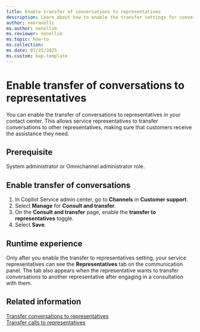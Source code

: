 ```yaml
---
title: Enable transfer of conversations to representatives
description: Learn about how to enable the transfer settings for conversations.
author: neeranelli
ms.author: nenellim
ms.reviewer: nenellim
ms.topic: how-to 
ms.collection:
ms.date: 07/25/2025
ms.custom: bap-template
---
```


# Enable transfer of conversations to representatives

You can enable the transfer of conversations to representatives in your contact center. This allows service representatives to transfer conversations to other representatives, making sure that customers receive the assistance they need.

## Prerequisite

System administrator or Omnichannel administrator role.

## Enable transfer of conversations

1. In Copilot Service admin center, go to **Channels** in **Customer support**.
1. Select **Manage** for **Consult and transfer**.
1. On the **Consult and transfer** page, enable the **transfer to representatives** toggle.
1. Select **Save**.

## Runtime experience

Only after you enable the transfer to representatives setting, your service representatives can see the **Representatives** tab on the communication panel. The tab also appears when the representative wants to transfer conversations to another representative after engaging in a consultation with them.

## Related information

[Transfer conversations to representatives](../use/oc-conversation-control.md#transfer-conversations)  
[Transfer calls to representatives](../use/voice-channel-transfer-consult.md#transfer-calls)